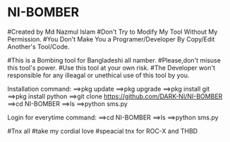 # NI-BOMBER
#Created by Md Nazmul Islam
#Don't Try to Modify My Tool Without My Permission.
#You Don't Make You a Programer/Developer By Copy/Edit Another's Tool/Code.


#This is a Bombing tool for Bangladeshi all namber.
#Please,don't misuse this tool's power.
#Use this tool at your own risk.
#The Developer won't responsible for any illeagal or unethical use of this tool by you.

Installation command:
==>pkg update
==>pkg upgrade
==>pkg install git
==>pkg install python
==>git clone https://github.com/DARK-NI/NI-BOMBER
==>cd NI-BOMBER
==>ls
==>python sms.py


Login for everytime command:
==>cd NI-BOMBER
==>ls
==>python sms.py


#Tnx all
#take my cordial love
#speacial tnx for ROC-X and THBD

